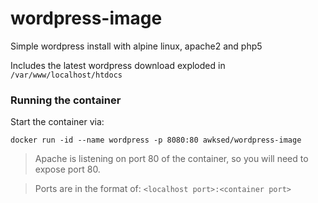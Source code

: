 # wordpress-image

Simple wordpress install with alpine linux, apache2 and php5

Includes the latest wordpress download exploded in `/var/www/localhost/htdocs`

### Running the container
Start the container via:

`docker run -id --name wordpress -p 8080:80 awksed/wordpress-image`

>Apache is listening on port 80 of the container, so you will need to expose port 80.

>Ports are in the format of: `<localhost port>:<container port>`

